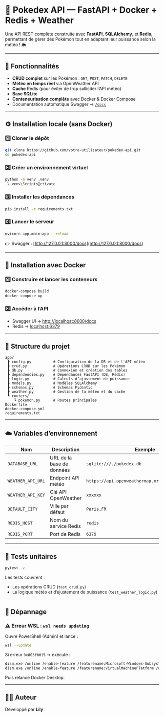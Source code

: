 
# 🧠 Pokedex API — FastAPI + Docker + Redis + Weather

Une API REST complète construite avec **FastAPI**, **SQLAlchemy**, et **Redis**, permettant de gérer des Pokémon tout en adaptant leur puissance selon la météo ! 🌦️

---

## 🚀 Fonctionnalités

- **CRUD complet** sur les Pokémon : `GET`, `POST`, `PATCH`, `DELETE`
- **Météo en temps réel** via OpenWeather API
- **Cache** Redis (pour éviter de trop solliciter l’API météo)
- **Base SQLite**
- **Conteneurisation complète** avec Docker & Docker Compose
- Documentation automatique Swagger → [`/docs`](http://localhost:8000/docs)

---

## ⚙️ Installation locale (sans Docker)

### 1️⃣ Cloner le dépôt
```bash
git clone https://github.com/votre-utilisateur/pokedex-api.git
cd pokedex-api
```

### 2️⃣ Créer un environnement virtuel
```bash
python -m venv .venv
.\.venv\Scriptsctivate
```

### 3️⃣ Installer les dépendances
```bash
pip install -r requirements.txt
```

### 4️⃣ Lancer le serveur
```bash
uvicorn app.main:app --reload
```
👉 Swagger : [http://127.0.0.1:8000/docs](http://127.0.0.1:8000/docs)

---

## 🐳 Installation avec Docker

### 1️⃣ Construire et lancer les conteneurs
```bash
docker-compose build
docker-compose up
```

### 2️⃣ Accéder à l’API
- Swagger UI → [http://localhost:8000/docs](http://localhost:8000/docs)
- Redis → [localhost:6379](http://localhost:6379)

---

## 🧩 Structure du projet

```
app/
 ┣ config.py          # Configuration de la DB et de l'API météo
 ┣ crud.py            # Opérations CRUD sur les Pokémon
 ┣ db.py              # Connexion et création des tables
 ┣ dependencies.py    # Dépendances FastAPI (DB, Redis)
 ┣ logic.py           # Calculs d’ajustement de puissance
 ┣ models.py          # Modèles SQLAlchemy
 ┣ schemas.py         # Schémas Pydantic
 ┣ weather.py         # Gestion de la météo et du cache
 ┗ routers/
    ┗ pokemon.py      # Routes principales
Dockerfile
docker-compose.yml
requirements.txt
```

---

## ☁️ Variables d’environnement

| Nom | Description | Exemple |
|-----|--------------|----------|
| `DATABASE_URL` | URL de la base de données | `sqlite:///./pokedex.db` |
| `WEATHER_API_URL` | Endpoint API météo | `https://api.openweathermap.org/data/2.5/weather` |
| `WEATHER_API_KEY` | Clé API OpenWeather | `xxxxxx` |
| `DEFAULT_CITY` | Ville par défaut | `Paris,FR` |
| `REDIS_HOST` | Nom du service Redis | `redis` |
| `REDIS_PORT` | Port de Redis | `6379` |

---

## 🧪 Tests unitaires

```bash
pytest -v
```

Les tests couvrent :
- Les opérations CRUD (`test_crud.py`)
- La logique météo et d’ajustement de puissance (`test_weather_logic.py`)

---

## 🧰 Dépannage

### ⚠️ Erreur WSL : `wsl needs updating`
Ouvre PowerShell (Admin) et lance :
```bash
wsl --update
```
Si erreur `0x803fb015` → exécute :
```bash
dism.exe /online /enable-feature /featurename:Microsoft-Windows-Subsystem-Linux /all /norestart
dism.exe /online /enable-feature /featurename:VirtualMachinePlatform /all /norestart
```
Puis relance Docker Desktop.

---

## 👨‍💻 Auteur

Développé par **Lily**
